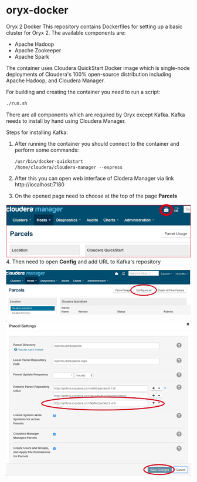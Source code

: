 # oryx-docker
Oryx 2 Docker
This repository contains Dockerfiles for setting up a basic cluster for Oryx 2. The available components are:

* Apache Hadoop 
* Apache Zookeeper  
* Apache Spark 

The container uses Cloudera QuickStart Docker image which is single-node deployments of Cloudera's 
100% open-source distribution including Apache Hadoop, and Cloudera Manager. 

For building and creating the container you need to run a script:
```bash
./run.sh
```

There are all components which are required by Oryx except Kafka. Kafka needs to install by hand using Cloudera Manager. 

Steps for installing Kafka:
1. After running the container you should connect to the container and perform some commands:

    ```
    /usr/bin/docker-quickstart
    /home/cloudera/cloudera-manager --express
    ```

2. After this you can open web interface of Clodera Manager via link http://localhost:7180
3. On the opened page need to choose at the top of the page **Parcels**

![img](https://github.com/Ilyushin/oryx-docker/blob/master/images/parcels-button.png)
4. Then need to open **Config** and add URL to Kafka's repository

![img](https://github.com/Ilyushin/oryx-docker/blob/master/images/parcels_config.png)

![img](https://github.com/Ilyushin/oryx-docker/blob/master/images/parcels_config_rep.png)



